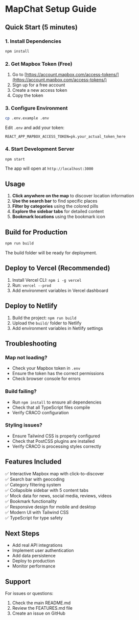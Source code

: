 # MapChat Setup Guide

## Quick Start (5 minutes)

### 1. Install Dependencies
```bash
npm install
```

### 2. Get Mapbox Token (Free)
1. Go to [https://account.mapbox.com/access-tokens/](https://account.mapbox.com/access-tokens/)
2. Sign up for a free account
3. Create a new access token
4. Copy the token

### 3. Configure Environment
```bash
cp .env.example .env
```

Edit `.env` and add your token:
```env
REACT_APP_MAPBOX_ACCESS_TOKEN=pk.your_actual_token_here
```

### 4. Start Development Server
```bash
npm start
```

The app will open at `http://localhost:3000`

## Usage

1. **Click anywhere on the map** to discover location information
2. **Use the search bar** to find specific places
3. **Filter by categories** using the colored pills
4. **Explore the sidebar tabs** for detailed content
5. **Bookmark locations** using the bookmark icon

## Build for Production

```bash
npm run build
```

The build folder will be ready for deployment.

## Deploy to Vercel (Recommended)

1. Install Vercel CLI: `npm i -g vercel`
2. Run: `vercel --prod`
3. Add environment variables in Vercel dashboard

## Deploy to Netlify

1. Build the project: `npm run build`
2. Upload the `build/` folder to Netlify
3. Add environment variables in Netlify settings

## Troubleshooting

### Map not loading?
- Check your Mapbox token in `.env`
- Ensure the token has the correct permissions
- Check browser console for errors

### Build failing?
- Run `npm install` to ensure all dependencies
- Check that all TypeScript files compile
- Verify CRACO configuration

### Styling issues?
- Ensure Tailwind CSS is properly configured
- Check that PostCSS plugins are installed
- Verify CRACO is processing styles correctly

## Features Included

✅ Interactive Mapbox map with click-to-discover  
✅ Search bar with geocoding  
✅ Category filtering system  
✅ Collapsible sidebar with 5 content tabs  
✅ Mock data for news, social media, reviews, videos  
✅ Bookmark functionality  
✅ Responsive design for mobile and desktop  
✅ Modern UI with Tailwind CSS  
✅ TypeScript for type safety  

## Next Steps

- Add real API integrations
- Implement user authentication
- Add data persistence
- Deploy to production
- Monitor performance

## Support

For issues or questions:
1. Check the main README.md
2. Review the FEATURES.md file
3. Create an issue on GitHub
